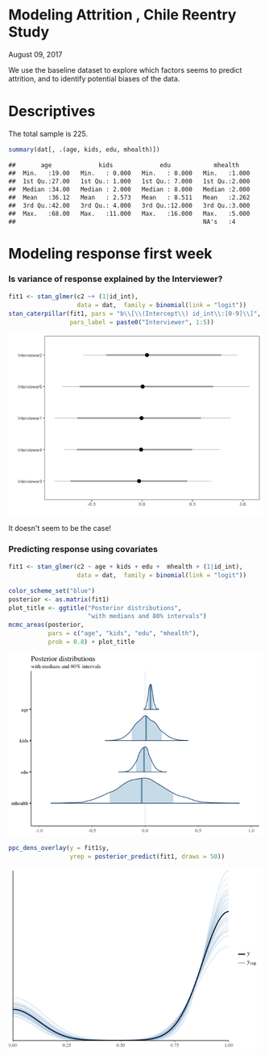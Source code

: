 Modeling Attrition , Chile Reentry Study
================
August 09, 2017

We use the baseline dataset to explore which factors seems to predict attrition, and to identify potential biases of the data.

Descriptives
============

The total sample is 225.

``` r
summary(dat[, .(age, kids, edu, mhealth)])
```

    ##       age             kids             edu            mhealth     
    ##  Min.   :19.00   Min.   : 0.000   Min.   : 0.000   Min.   :1.000  
    ##  1st Qu.:27.00   1st Qu.: 1.000   1st Qu.: 7.000   1st Qu.:2.000  
    ##  Median :34.00   Median : 2.000   Median : 8.000   Median :2.000  
    ##  Mean   :36.12   Mean   : 2.573   Mean   : 8.511   Mean   :2.262  
    ##  3rd Qu.:42.00   3rd Qu.: 4.000   3rd Qu.:12.000   3rd Qu.:3.000  
    ##  Max.   :68.00   Max.   :11.000   Max.   :16.000   Max.   :5.000  
    ##                                                    NA's   :4

Modeling response first week
============================

### Is variance of response explained by the Interviewer?

``` r
fit1 <- stan_glmer(c2 ~+ (1|id_int),
                   data = dat,  family = binomial(link = "logit"))
stan_caterpillar(fit1, pars = "b\\[\\(Intercept\\) id_int\\:[0-9]\\]",
                 pars_label = paste0("Interviewer", 1:5))
```

![](plots/predict-attrition-interviewers-1.png)

It doesn't seem to be the case!

### Predicting response using covariates

``` r
fit1 <- stan_glmer(c2 ~ age + kids + edu +  mhealth + (1|id_int),
                   data = dat,  family = binomial(link = "logit"))
```

``` r
color_scheme_set("blue")
posterior <- as.matrix(fit1)
plot_title <- ggtitle("Posterior distributions",
                      "with medians and 80% intervals")
mcmc_areas(posterior,
           pars = c("age", "kids", "edu", "mhealth"),
           prob = 0.8) + plot_title
```

![](plots/predict-attrition-explore%20model-1.png)

``` r
ppc_dens_overlay(y = fit1$y,
                 yrep = posterior_predict(fit1, draws = 50))
```

![](plots/predict-attrition-explore%20model-2.png)
